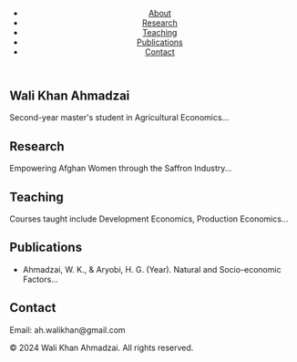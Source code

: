 <link rel="stylesheet" href="style.css">
<link rel="stylesheet" href="assets/css/style.css">
<!DOCTYPE html>
<html lang="en">
<head>
    <meta charset="UTF-8">
    <meta name="viewport" content="width=device-width, initial-scale=1.0">
    <title>Wali Khan Ahmadzai</title>
    <link rel="stylesheet" href="style.css">
</head>
<body>
    <header>
        <nav>
            <ul>
                <li><a href="#about">About</a></li>
                <li><a href="#research">Research</a></li>
                <li><a href="#teaching">Teaching</a></li>
                <li><a href="#publications">Publications</a></li>
                <li><a href="#contact">Contact</a></li>
            </ul>
        </nav>
    </header>
    <main>
        <section id="about">
            <h1>Wali Khan Ahmadzai</h1>
            <p>Second-year master's student in Agricultural Economics...</p>
        </section>
        <section id="research">
            <h2>Research</h2>
            <p>Empowering Afghan Women through the Saffron Industry...</p>
        </section>
        <section id="teaching">
            <h2>Teaching</h2>
            <p>Courses taught include Development Economics, Production Economics...</p>
        </section>
        <section id="publications">
            <h2>Publications</h2>
            <ul>
                <li>Ahmadzai, W. K., & Aryobi, H. G. (Year). Natural and Socio-economic Factors...</li>
            </ul>
        </section>
        <section id="contact">
            <h2>Contact</h2>
            <p>Email: ah.walikhan@gmail.com</p>
        </section>
    </main>
    <footer>
        <p>&copy; 2024 Wali Khan Ahmadzai. All rights reserved.</p>
    </footer>
</body>
</html>
